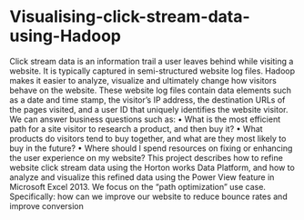 # Visualising-click-stream-data-using-Hadoop

Click stream data is an information trail a user leaves behind while visiting a website. It is typically captured in semi-structured website log files. Hadoop makes it easier to analyze, visualize and ultimately change how visitors behave on the website. These website log files contain data elements such as a date and time stamp, the visitor’s IP address, the destination URLs of the pages visited, and a user ID that uniquely identifies the website visitor. We can answer business questions such as:
•	What is the most efficient path for a site visitor to research a product, and then buy it?
•	What products do visitors tend to buy together, and what are they most likely to buy in the future?
•	Where should I spend resources on fixing or enhancing the user experience on my website?
This project describes how to refine website click stream data using the Horton works Data Platform, and how to analyze and visualize this refined data using the Power View feature in Microsoft Excel 2013. We focus on the “path optimization” use case. Specifically: how can we improve our website to reduce bounce rates and improve conversion
